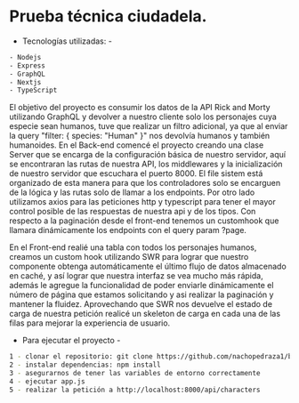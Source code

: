 # Prueba técnica ciudadela.

- Tecnologías utilizadas: -
```bash
- Nodejs
- Express
- GraphQL
- Nextjs
- TypeScript
```

El objetivo del proyecto es consumir los datos de la API Rick and Morty utilizando GraphQL y devolver a nuestro cliente solo los personajes cuya especie sean humanos, 
tuve que realizar un filtro adicional, ya que al enviar la query "filter: { species: "Human" }" nos devolvía humanos y también humanoides.
En el Back-end comencé el proyecto creando una clase Server que se encarga de la configuración básica de nuestro servidor, aquí se encontraran las rutas de nuestra API, los middlewares y la inicialización de nuestro servidor que escuchara el puerto 8000.
El file sistem está organizado de esta manera para que los controladores solo se encarguen de la lógica y las rutas solo de llamar a los endpoints. Por otro lado utilizamos axios para las peticiones http y typescript para tener el mayor 
control posible de las respuestas de nuestra api y de los tipos. Con respecto a la paginación desde el front-end tenemos un customhook que llamara dinámicamente los endpoints con el query param ?page.

En el Front-end realié una tabla con todos los personajes humanos, creamos un custom hook utilizando SWR para lograr que nuestro componente obtenga automáticamente el último flujo de datos almacenado en caché, y así lograr que
nuestra interfaz se vea mucho más rápida, además le agregue la funcionalidad de poder enviarle dinámicamente el número de página que estamos solicitando y asi realizar la paginación y mantener la fluidez. Aprovechando que SWR nos devuelve el estado de
carga de nuestra petición realicé un skeleton de carga en cada una de las filas para mejorar la experiencia de usuario.

- Para ejecutar el proyecto -

```bash
1 - clonar el repositorio: git clone https://github.com/nachopedraza1/back-ciudadela
2 - instalar dependencias: npm install
3 - asegurarnos de tener las variables de entorno correctamente
4 - ejecutar app.js
5 - realizar la petición a http://localhost:8000/api/characters
```
